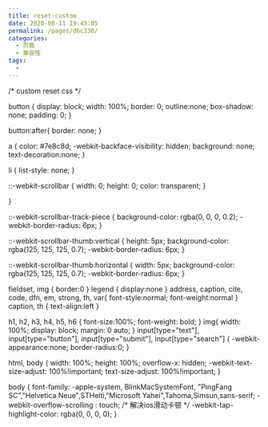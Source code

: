 ```yaml
---
title: reset-custom
date: 2020-08-11 19:43:05
permalink: /pages/d6c338/
categories: 
  - 页面
  - 兼容性
tags: 
  - 
---
```


/* custom reset css */

button {
display: block;
width: 100%;
border: 0;
outline:none;
box-shadow: none;
padding: 0;
}

button:after{
border: none;
}

a {
color: #7e8c8d;
-webkit-backface-visibility: hidden;
background: none;
text-decoration:none;
}

li {
list-style: none;
}

::-webkit-scrollbar {
width: 0;
height: 0;
color: transparent;
}

}

::-webkit-scrollbar-track-piece {
background-color: rgba(0, 0, 0, 0.2);
-webkit-border-radius: 6px;
}

::-webkit-scrollbar-thumb:vertical {
height: 5px;
background-color: rgba(125, 125, 125, 0.7);
-webkit-border-radius: 6px;
}

::-webkit-scrollbar-thumb:horizontal {
width: 5px;
background-color: rgba(125, 125, 125, 0.7);
-webkit-border-radius: 6px;
}

fieldset, img {
border:0
}
legend {
display:none
}
address, caption, cite, code, dfn, em, strong, th, var{
font-style:normal;
font-weight:normal
}
caption, th {
text-align:left
}

h1, h2, h3, h4, h5, h6 {
font-size:100%;
font-weight: bold;
}
img{
width: 100%;
display: block;
margin: 0 auto;
}
input[type="text"],
input[type="button"],
input[type="submit"],
input[type="search"] {
-webkit-appearance:none;
border-radius:0;
}

html, body {
width: 100%;
height: 100%;
overflow-x: hidden;
-webkit-text-size-adjust: 100%!important;
text-size-adjust: 100%!important;
}

body {
font-family: -apple-system, BlinkMacSystemFont, "PingFang SC","Helvetica Neue",STHeiti,"Microsoft Yahei",Tahoma,Simsun,sans-serif;
-webkit-overflow-scrolling : touch; /* 解决ios滑动卡顿 */
-webkit-tap-highlight-color: rgba(0, 0, 0, 0);
}